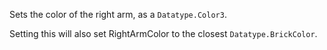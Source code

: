 Sets the color of the right arm, as a `Datatype.Color3`.

Setting this will also set RightArmColor to the closest
`Datatype.BrickColor`.